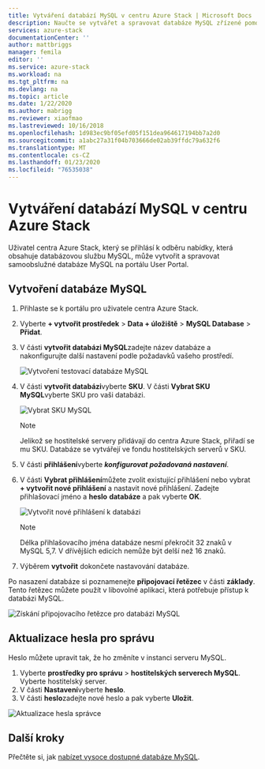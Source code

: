 ```yaml
---
title: Vytváření databází MySQL v centru Azure Stack | Microsoft Docs
description: Naučte se vytvářet a spravovat databáze MySQL zřízené pomocí poskytovatele prostředků adaptéru MySQL v Azure Stack hub.
services: azure-stack
documentationCenter: ''
author: mattbriggs
manager: femila
editor: ''
ms.service: azure-stack
ms.workload: na
ms.tgt_pltfrm: na
ms.devlang: na
ms.topic: article
ms.date: 1/22/2020
ms.author: mabrigg
ms.reviewer: xiaofmao
ms.lastreviewed: 10/16/2018
ms.openlocfilehash: 1d983ec9bf05efd05f151dea964617194bb7a2d0
ms.sourcegitcommit: a1abc27a31f04b703666de02ab39ffdc79a632f6
ms.translationtype: MT
ms.contentlocale: cs-CZ
ms.lasthandoff: 01/23/2020
ms.locfileid: "76535038"
---
```

# <a name="create-mysql-databases-in-azure-stack-hub"></a>Vytváření databází MySQL v centru Azure Stack
Uživatel centra Azure Stack, který se přihlásí k odběru nabídky, která obsahuje databázovou službu MySQL, může vytvořit a spravovat samoobslužné databáze MySQL na portálu User Portal.

## <a name="create-a-mysql-database"></a>Vytvoření databáze MySQL

1. Přihlaste se k portálu pro uživatele centra Azure Stack.
2. Vyberte **+ vytvořit prostředek** > **Data + úložiště** > **MySQL Database** > **Přidat**.
3. V části **vytvořit databázi MySQL**zadejte název databáze a nakonfigurujte další nastavení podle požadavků vašeho prostředí.

    ![Vytvoření testovací databáze MySQL](./media/azure-stack-mysql-rp-deploy/mysql-create-db.png)

4. V části **vytvořit databázi**vyberte **SKU**. V části **Vybrat SKU MySQL**vyberte SKU pro vaši databázi.

    ![Vybrat SKU MySQL](./media/azure-stack-mysql-rp-deploy/mysql-select-sku.png)

    >[!Note]
    >Jelikož se hostitelské servery přidávají do centra Azure Stack, přiřadí se mu SKU. Databáze se vytvářejí ve fondu hostitelských serverů v SKU.

5. V části **přihlášení**vyberte ***konfigurovat požadovaná nastavení***.
6. V části **Vybrat přihlášení**můžete zvolit existující přihlášení nebo vybrat **+ vytvořit nové přihlášení** a nastavit nové přihlášení.  Zadejte přihlašovací jméno a **heslo** **databáze** a pak vyberte **OK**.

    ![Vytvořit nové přihlášení k databázi](./media/azure-stack-mysql-rp-deploy/create-new-login.png)

    >[!NOTE]
    >Délka přihlašovacího jména databáze nesmí překročit 32 znaků v MySQL 5,7. V dřívějších edicích nemůže být delší než 16 znaků.

7. Výběrem **vytvořit** dokončete nastavování databáze.

Po nasazení databáze si poznamenejte **připojovací řetězec** v části **základy**. Tento řetězec můžete použít v libovolné aplikaci, která potřebuje přístup k databázi MySQL.

![Získání připojovacího řetězce pro databázi MySQL](./media/azure-stack-mysql-rp-deploy/mysql-db-created.png)

## <a name="update-the-administrative-password"></a>Aktualizace hesla pro správu

Heslo můžete upravit tak, že ho změníte v instanci serveru MySQL.

1. Vyberte **prostředky pro správu** > **hostitelských serverech MySQL**. Vyberte hostitelský server.
2. V části **Nastavení**vyberte **heslo**.
3. V části **heslo**zadejte nové heslo a pak vyberte **Uložit**.

![Aktualizace hesla správce](./media/azure-stack-mysql-rp-deploy/mysql-update-password.png)

## <a name="next-steps"></a>Další kroky

Přečtěte si, jak [nabízet vysoce dostupné databáze MySQL](azure-stack-tutorial-mysql.md).
